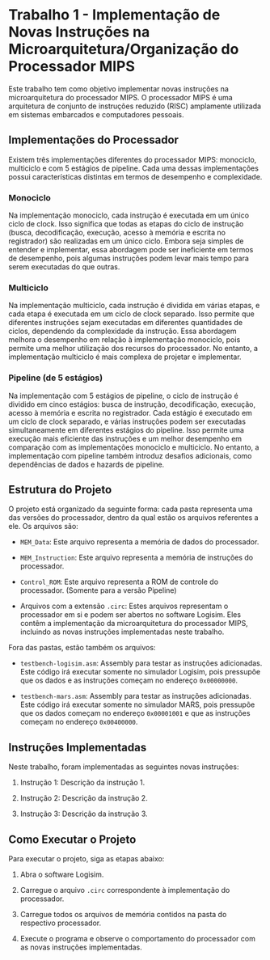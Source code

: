 # Trabalho 1 - Implementação de Novas Instruções na Microarquitetura/Organização do Processador MIPS

Este trabalho tem como objetivo implementar novas instruções na microarquitetura do processador MIPS. O processador MIPS é uma arquitetura de conjunto de instruções reduzido (RISC) amplamente utilizada em sistemas embarcados e computadores pessoais.

<!-- TODO: adicionar imagens -->
## Implementações do Processador

Existem três implementações diferentes do processador MIPS: monociclo, multiciclo e com 5 estágios de pipeline. Cada uma dessas implementações possui características distintas em termos de desempenho e complexidade.

### Monociclo

Na implementação monociclo, cada instrução é executada em um único ciclo de clock. Isso significa que todas as etapas do ciclo de instrução (busca, decodificação, execução, acesso à memória e escrita no registrador) são realizadas em um único ciclo. Embora seja simples de entender e implementar, essa abordagem pode ser ineficiente em termos de desempenho, pois algumas instruções podem levar mais tempo para serem executadas do que outras.

### Multiciclo

Na implementação multiciclo, cada instrução é dividida em várias etapas, e cada etapa é executada em um ciclo de clock separado. Isso permite que diferentes instruções sejam executadas em diferentes quantidades de ciclos, dependendo da complexidade da instrução. Essa abordagem melhora o desempenho em relação à implementação monociclo, pois permite uma melhor utilização dos recursos do processador. No entanto, a implementação multiciclo é mais complexa de projetar e implementar.

### Pipeline (de 5 estágios)

Na implementação com 5 estágios de pipeline, o ciclo de instrução é dividido em cinco estágios: busca de instrução, decodificação, execução, acesso à memória e escrita no registrador. Cada estágio é executado em um ciclo de clock separado, e várias instruções podem ser executadas simultaneamente em diferentes estágios do pipeline. Isso permite uma execução mais eficiente das instruções e um melhor desempenho em comparação com as implementações monociclo e multiciclo. No entanto, a implementação com pipeline também introduz desafios adicionais, como dependências de dados e hazards de pipeline.

## Estrutura do Projeto

O projeto está organizado da seguinte forma: cada pasta representa uma das versões do processador, dentro da qual estão os arquivos referentes a ele. Os arquivos são:

- `MEM_Data`: Este arquivo representa a memória de dados do processador.

- `MEM_Instruction`: Este arquivo representa a memória de instruções do processador.

- `Control_ROM`: Este arquivo representa a ROM de controle do processador.
(Somente para a versão Pipeline)  

- Arquivos com a extensão `.circ`: Estes arquivos representam o processador em si e podem ser abertos no software Logisim. Eles contêm a implementação da microarquitetura do processador MIPS, incluindo as novas instruções implementadas neste trabalho.

Fora das pastas, estão também os arquivos:

- `testbench-logisim.asm`: Assembly para testar as instruções adicionadas. Este código irá executar somente no simulador Logisim, pois pressupõe que os dados e as instruções começam no endereço `0x00000000`.

- `testbench-mars.asm`: Assembly para testar as instruções adicionadas. Este código irá executar somente no simulador MARS, pois pressupõe que os dados começam no endereço `0x00001001` e que as instruções começam no endereço `0x00400000`.

## Instruções Implementadas

Neste trabalho, foram implementadas as seguintes novas instruções:

<!-- TODO: adicionar as descrições -->
1. Instrução 1: Descrição da instrução 1.

2. Instrução 2: Descrição da instrução 2.

3. Instrução 3: Descrição da instrução 3.

## Como Executar o Projeto

Para executar o projeto, siga as etapas abaixo:

1. Abra o software Logisim.

2. Carregue o arquivo `.circ` correspondente à implementação do processador.

3. Carregue todos os arquivos de memória contidos na pasta do respectivo processador.

4. Execute o programa e observe o comportamento do processador com as novas instruções implementadas.
